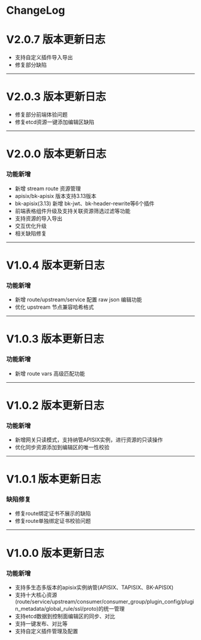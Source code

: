 # ChangeLog
<!-- 2025-10-30 -->
# V2.0.7 版本更新日志
- 支持自定义插件导入导出
- 修复部分缺陷
---

<!-- 2025-10-17 -->
# V2.0.3 版本更新日志
- 修复部分前端体验问题
- 修复etcd资源一键添加编辑区缺陷
---

<!-- 2025-09-13 -->
# V2.0.0 版本更新日志

### 功能新增
- 新增 stream route 资源管理
- apisix/bk-apisix 版本支持3.13版本
- bk-apisix(3.13) 新增 bk-jwt、bk-header-rewrite等6个插件
- 前端表格组件升级及支持关联资源筛选过滤等功能
- 支持资源的导入导出
- 交互优化升级
- 相关缺陷修复
---

<!-- 2025-07-10 -->
# V1.0.4 版本更新日志

### 功能新增
- 新增 route/upstream/service 配置 raw json 编辑功能
- 优化 upstream 节点兼容哈希格式
---

<!-- 2025-07-09 -->
# V1.0.3 版本更新日志

### 功能新增
- 新增 route vars 高级匹配功能
---

<!-- 2025-05-15 -->
# V1.0.2 版本更新日志

### 功能新增
- 新增网关只读模式，支持纳管APISIX实例，进行资源的只读操作
- 优化同步资源添加到编辑区的唯一性校验
---

<!-- 2025-04-01 -->
# V1.0.1 版本更新日志

### 缺陷修复
- 修复route绑定证书不展示的缺陷
- 修复route单独绑定证书校验问题
---

<!-- 2025-03-18 -->
# V1.0.0 版本更新日志

### 功能新增
- 支持多生态多版本的apisix实例纳管(APISIX、TAPISIX、BK-APISIX)
- 支持十大核心资源(route/service/upstream/consumer/consumer_group/plugin_config/plugin_metadata/global_rule/ssl/proto)的统一管理
- 支持etcd数据到控制面编辑区的同步、对比
- 支持一键发布、对比等
- 支持自定义插件管理及配置






